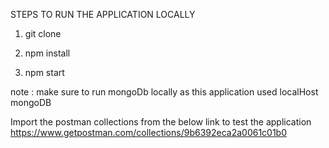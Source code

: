 
STEPS TO RUN THE APPLICATION LOCALLY

1. git clone

2. npm install

3. npm start

note : make sure to run mongoDb locally as this application used localHost mongoDB

Import the postman collections from the below link to test the application
https://www.getpostman.com/collections/9b6392eca2a0061c01b0
